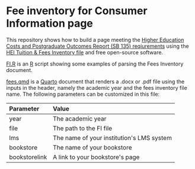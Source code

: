 # Fee inventory for Consumer Information page

This repository shows how to build a page meeting the [Higher Education Costs and Postgraduate Outcomes Report (SB 135) reqiurements](https://codes.ohio.gov/ohio-revised-code/section-3345.024) using the [HEI Tuition & Fees Inventory file](https://highered.ohio.gov/data-reports/hei-system/hei-file-doc/hei-tuition-fees-inventory-sa) and free open-source software.

[FI.R](https://github.com/lorainccc/fee-inventory/blob/main/FI.R) is an [R](https://www.r-project.org/) script showing some examples of parsing the Fees Inventory document.

[fees.qmd](https://github.com/lorainccc/fee-inventory/blob/main/fees.qmd) is a [Quarto](https://quarto.org/) document that renders a .docx or .pdf file using the inputs in the header, namely the academic year and the fees inventory file name. The following parameters can be customized in this file:

| Parameter     | Value                                     |
| :--           | :--                                       |
| year          | The academic year                         |
| file          | The path to the FI file                   |
| lms           | The name of your institution's LMS system |
| bookstore     | The name of your bookstore                |
| bookstorelink | A link to your bookstore's page           |
